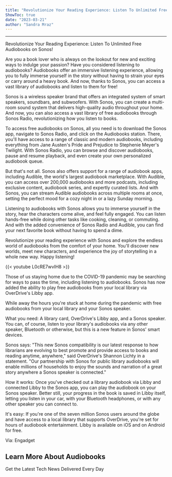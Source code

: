 ```yaml
---
title: "Revolutionize Your Reading Experience: Listen To Unlimited Free Audiobooks on Sonos!"
ShowToc: true 
date: "2023-03-21"
author: "Sandra Mraz"
---
```

*****
Revolutionize Your Reading Experience: Listen To Unlimited Free Audiobooks on Sonos!

Are you a book lover who is always on the lookout for new and exciting ways to indulge your passion? Have you considered listening to audiobooks? Audiobooks offer an immersive listening experience, allowing you to fully immerse yourself in the story without having to strain your eyes or carry around a heavy book. And now, thanks to Sonos, you can access a vast library of audiobooks and listen to them for free!

Sonos is a wireless speaker brand that offers an integrated system of smart speakers, soundbars, and subwoofers. With Sonos, you can create a multi-room sound system that delivers high-quality audio throughout your home. And now, you can also access a vast library of free audiobooks through Sonos Radio, revolutionizing how you listen to books.

To access free audiobooks on Sonos, all you need is to download the Sonos app, navigate to Sonos Radio, and click on the Audiobooks station. There, you'll have access to a range of classic and modern audiobooks, including everything from Jane Austen's Pride and Prejudice to Stephenie Meyer's Twilight. With Sonos Radio, you can browse and discover audiobooks, pause and resume playback, and even create your own personalized audiobook queue.

But that's not all. Sonos also offers support for a range of audiobook apps, including Audible, the world's largest audiobook marketplace. With Audible, you can access over 200,000 audiobooks and more podcasts, including exclusive content, audiobook series, and expertly curated lists. And with Sonos, you can stream Audible audiobooks across multiple rooms at once, setting the perfect mood for a cozy night in or a lazy Sunday morning.

Listening to audiobooks with Sonos allows you to immerse yourself in the story, hear the characters come alive, and feel fully engaged. You can listen hands-free while doing other tasks like cooking, cleaning, or commuting. And with the added convenience of Sonos Radio and Audible, you can find your next favorite book without having to spend a dime.

Revolutionize your reading experience with Sonos and explore the endless world of audiobooks from the comfort of your home. You'll discover new worlds, meet new characters, and experience the joy of storytelling in a whole new way. Happy listening!

{{< youtube L0cRE7wvIH8 >}} 




Those of us staying home due to the COVID-19 pandemic may be searching for ways to pass the time, including listening to audiobooks. Sonos has now added the ability to play free audiobooks from your local library via OverDrive's Libby app.

 
While away the hours you're stuck at home during the pandemic with free audiobooks from your local library and your Sonos speaker.
 

What you need: A library card, OverDrive's Libby app, and a Sonos speaker. You can, of course, listen to your library's audiobooks via any other speaker, Bluetooth or otherwise, but this is a new feature in Sonos' smart devices.

 

Sonos says: "This new Sonos compatibility is our latest response to how librarians are evolving to best promote and provide access to books and reading anytime, anywhere," said OverDrive's Shannon Lichty in a statement. "Our partnership with Sonos for public library audiobooks will enable millions of households to enjoy the sounds and narration of a great story anywhere a Sonos speaker is connected."  

 

How it works: Once you've checked out a library audiobook via Libby and connected Libby to the Sonos app, you can play the audiobook on your Sonos speaker. Better still, your progress in the book is saved in Libby itself, letting you listen in your car, with your Bluetooth headphones, or with any other speaker you can connect to.

 

It's easy: If you're one of the seven million Sonos users around the globe and have access to a local library that supports OverDrive, you're set for hours of audiobook entertainment. Libby is available on iOS and on Android for free.

 

Via: Engadget

 
##   Learn More About Audiobooks  
 

Get the Latest Tech News Delivered Every Day



